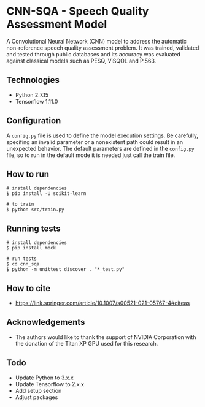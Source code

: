 # CNN-SQA - Speech Quality Assessment Model

A Convolutional Neural Network (CNN) model to address the automatic non-reference speech quality assessment problem. It was trained, validated and tested through public databases and its accuracy was evaluated against classical models such as PESQ, ViSQOL and P.563.

## Technologies
* Python 2.7.15
* Tensorflow 1.11.0

<!-- ## Setup
```
# update/upgrade
apt get update && apt get upgrade

# install nvidia driver
apt install nvidia-driver-<version>

``` -->

## Configuration
A `config.py` file is used to define the model execution settings. Be carefully, specifing an invalid parameter or a nonexistent path could result in an unexpected behavior. The default parameters are defined in the `config.py` file, so to run in the default mode it is needed just call the train file.

## How to run
```
# install dependencies
$ pip install -U scikit-learn

# to train
$ python src/train.py
```

## Running tests
```
# install dependencies
$ pip install mock

# run tests
$ cd cnn_sqa
$ python -m unittest discover . "*_test.py"
```

## How to cite

* https://link.springer.com/article/10.1007/s00521-021-05767-4#citeas

## Acknowledgements
* The authors would like to thank the support of NVIDIA Corporation with the donation of the Titan XP GPU used for this research.

## Todo
* Update Python to 3.x.x
* Update Tensorflow to 2.x.x
* Add setup section
* Adjust packages